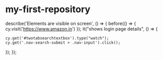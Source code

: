 # my-first-repository

describe('Elements are visible on screen', () => {
    before(() => {
      cy.visit('https://www.amazon.in')
   });
   it("shows login page details", () => {
 
    cy.get('#twotabsearchtextbox').type("watch");
    cy.get('.nav-search-submit > .nav-input').click();
   });
});
     
